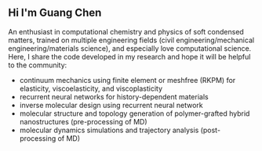 ## Hi I'm Guang Chen

An enthusiast in computational chemistry and physics of soft condensed matters, trained on multiple engineering fields 
(civil engineering/mechanical engineering/materials science), and especially love computational science. Here, I share the code developed in my research 
and hope it will be helpful to the community:
- continuum mechanics using finite element or meshfree (RKPM) for elasticity, viscoelasticity, and viscoplasticity
- recurrent neural networks for history-dependent materials
- inverse molecular design using recurrent neural network
- molecular structure and topology generation of polymer-grafted hybrid nanostructures (pre-processing of MD)
- molecular dynamics simulations and trajectory analysis (post-processing of MD)
